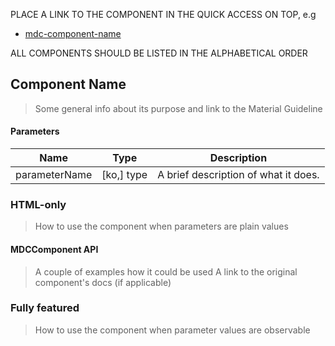 PLACE A LINK TO THE COMPONENT IN THE QUICK ACCESS ON TOP, e.g
- [mdc-component-name](#component-name)

ALL COMPONENTS SHOULD BE LISTED IN THE ALPHABETICAL ORDER


## Component Name
> Some general info about its purpose
> and link to the Material Guideline

#### Parameters

| Name          | Type       | Description                          |
| --------------|----------- | -------------------------------------|
| parameterName | [ko,] type | A brief description of what it does. |


### HTML-only

> How to use the component
> when parameters are plain values

#### MDCComponent API

> A couple of examples how it could be used
> A link to the original component's docs (if applicable)


### Fully featured

> How to use the component
> when parameter values are observable
